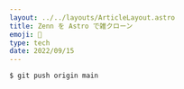 ```yaml
---
layout: ../../layouts/ArticleLayout.astro
title: Zenn を Astro で雑クローン
emoji: 🚀
type: tech
date: 2022/09/15
---
```


```
$ git push origin main
```
